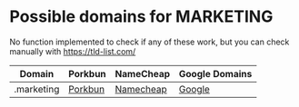 # Possible domains for MARKETING

No function implemented to check if any of these work, but you can check manually with https://tld-list.com/

| Domain | Porkbun | NameCheap | Google Domains |
|---|---|---|---|
| .marketing | [Porkbun](https://porkbun.com/checkout/search?prb=e814663da1&tlds=&idnLanguage=&search=search&q=.marketing) | [Namecheap](https://www.namecheap.com/domains/registration/results/?domain=.marketing) | [Google](https://domains.google.com/registrar/search?searchTerm=.marketing) |

